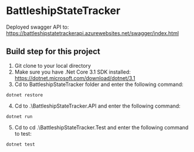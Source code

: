 # BattleshipStateTracker

Deployed swagger API to: https://battleshipstatetrackerapi.azurewebsites.net/swagger/index.html

## Build step for this project

1. Git clone to your local directory
2. Make sure you have .Net Core 3.1 SDK installed: https://dotnet.microsoft.com/download/dotnet/3.1
3. Cd to BattleshipStateTracker folder and enter the following command:

`dotnet restore`

4. Cd to .\BattleshipStateTracker.API and enter the following command:

`dotnet run`

5. Cd to cd .\BattleshipStateTracker.Test and enter the following command to test:

`dotnet test`
